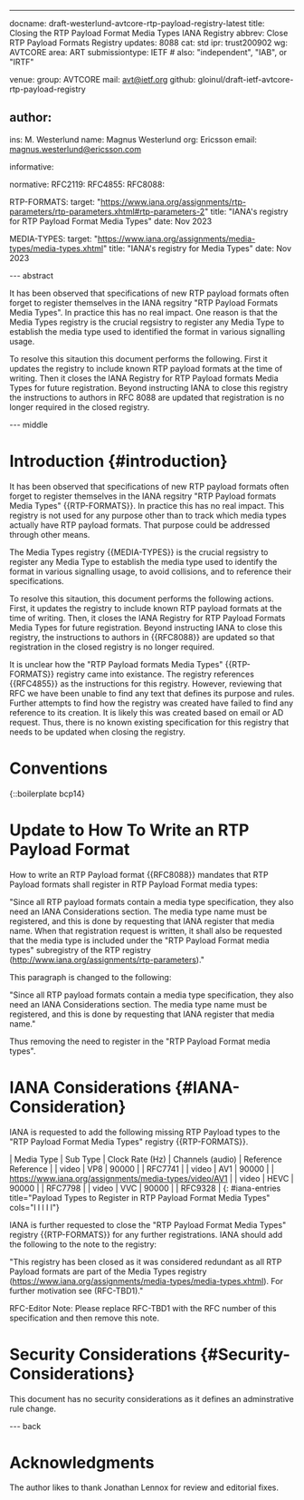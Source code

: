 ---
docname: draft-westerlund-avtcore-rtp-payload-registry-latest
title: Closing the RTP Payload Format Media Types IANA Registry
abbrev: Close RTP Payload Formats Registry
updates: 8088
cat: std
ipr: trust200902
wg: AVTCORE
area: ART
submissiontype: IETF  # also: "independent", "IAB", or "IRTF"

venue:
  group: AVTCORE
  mail: avt@ietf.org
  github: gloinul/draft-ietf-avtcore-rtp-payload-registry

author:
-
   ins:  M. Westerlund
   name: Magnus Westerlund
   org: Ericsson
   email: magnus.westerlund@ericsson.com

informative:


normative:
  RFC2119:
  RFC4855:
  RFC8088:

  RTP-FORMATS:
    target: "https://www.iana.org/assignments/rtp-parameters/rtp-parameters.xhtml#rtp-parameters-2"
    title: "IANA's registry for RTP Payload Format Media Types"
    date: Nov 2023

  MEDIA-TYPES:
    target: "https://www.iana.org/assignments/media-types/media-types.xhtml"
    title: "IANA's registry for Media Types"
    date: Nov 2023


--- abstract

It has been observed that specifications of new RTP payload formats often
forget to register themselves in the IANA regsitry "RTP Payload Formats Media
Types". In practice this has no real impact. One reason is that the
Media Types registry is the crucial regsistry to register any Media
Type to establish the media type used to identified the format in
various signalling usage.

To resolve this sitaution this document performs the following. First
it updates the registry to include known RTP payload formats at the
time of writing. Then it closes the IANA Registry for RTP Payload formats
Media Types for future registration. Beyond instructing IANA to close
this registry the instructions to authors in RFC 8088 are updated that
registration is no longer required in the closed registry.

--- middle

# Introduction {#introduction}

It has been observed that specifications of new RTP payload formats often
forget to register themselves in the IANA regsitry "RTP Payload formats Media
Types" {{RTP-FORMATS}}. In practice this has no real impact. This
registry is not used for any purpose other than to track which media
types actually have RTP payload formats. That purpose could be
addressed through other means.

The Media Types registry {{MEDIA-TYPES}} is the crucial
regsistry to register any Media Type to establish the media type used
to identify the format in various signalling usage, to avoid
collisions, and to reference their specifications.

To resolve this sitaution, this document performs the following actions. First,
it updates the registry to include known RTP payload formats at the
time of writing. Then, it closes the IANA Registry for RTP Payload Formats
Media Types for future registration. Beyond instructing IANA to close
this registry, the instructions to authors in {{RFC8088}} are updated so that
registration in the closed registry is no longer required.

It is unclear how the "RTP Payload formats Media Types"
{{RTP-FORMATS}} registry came into existance. The registry
references {{RFC4855}} as the instructions for this registry. However,
reviewing that RFC we have been unable to find any text that defines
its purpose and rules. Further attempts to find how the registry was
created have failed to find any reference to its creation. It is
likely this was created based on email or AD request. Thus, there is
no known existing specification for this registry that needs to be
updated when closing the registry.

# Conventions

{::boilerplate bcp14}


# Update to How To Write an RTP Payload Format

How to write an RTP Payload format {{RFC8088}} mandates that RTP
Payload formats shall register in RTP Payload Format media types:

"Since all RTP payload formats contain a media type specification,
they also need an IANA Considerations section.  The media type name
must be registered, and this is done by requesting that IANA register
that media name.  When that registration request is written, it shall
also be requested that the media type is included under the "RTP
Payload Format media types" subregistry of the RTP registry
(http://www.iana.org/assignments/rtp-parameters)."

This paragraph is changed to the following:

"Since all RTP payload formats contain a media type specification,
they also need an IANA Considerations section.  The media type name
must be registered, and this is done by requesting that IANA register
that media name."

Thus removing the need to register in the "RTP
Payload Format media types".

# IANA Considerations {#IANA-Consideration}

IANA is requested to add the following missing RTP Payload types to
the "RTP Payload Format Media Types" registry {{RTP-FORMATS}}.

| Media Type | Sub Type | Clock Rate (Hz) | Channels (audio) | Reference Reference |
| video | VP8 | 90000 | | RFC7741 |
| video | AV1 | 90000 | | https://www.iana.org/assignments/media-types/video/AV1 |
| video | HEVC | 90000 | | RFC7798 |
| video | VVC | 90000 | | RFC9328 |
{: #iana-entries title="Payload Types to Register in RTP Payload Format Media Types" cols="l l l l l"}

IANA is further requested to close the "RTP Payload Format Media
Types" registry {{RTP-FORMATS}} for any further registrations. IANA
should add the following to the note to the registry:

"This registry has been closed as it was considered redundant as all
RTP Payload formats are part of the Media Types registry
(https://www.iana.org/assignments/media-types/media-types.xhtml). For
further motivation see (RFC-TBD1)."

RFC-Editor Note: Please replace RFC-TBD1 with the RFC number of this
specification and then remove this note.

# Security Considerations {#Security-Considerations}

This document has no security considerations as it defines an adminstrative rule change.

--- back

# Acknowledgments

   The author likes to thank Jonathan Lennox for review and editorial fixes.
